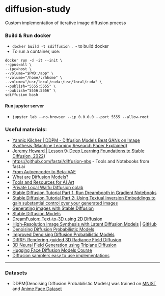 # diffusion-study
Custom implementation of iterative image diffusion process

### Build & Run docker

- `docker build -t sdiffusion .` - to build docker
- To run a container, use:
```
docker run -d -it --init \
--gpus=all \
--ipc=host \
--volume="$PWD:/app" \
--volume="/home/:/hhome" \
--volume="/usr/local/cuda:/usr/local/cuda" \
--publish="5555:5555" \
--publish="5556:5556" \
sdiffusion bash
```

#### Run jupyter server

- `jupyter lab --no-browser --ip 0.0.0.0 --port 5555 --allow-root`

### Useful materials:

- [Yannic Kilcher | DDPM - Diffusion Models Beat GANs on Image Synthesis (Machine Learning Research Paper Explained)](https://youtu.be/W-O7AZNzbzQ)
- [Jeremy Howard | Lesson 9: Deep Learning Foundations to Stable Diffusion, 2022)](https://youtu.be/_7rMfsA24Ls)
- https://github.com/fastai/diffusion-nbs - Tools and Notebooks from fast.ai
- [From Autoencoder to Beta-VAE](https://lilianweng.github.io/posts/2018-08-12-vae/)
- [What are Diffusion Models?](https://lilianweng.github.io/posts/2021-07-11-diffusion-models/)
- [Tools and Resources for AI Art](https://pharmapsychotic.com/tools.html)
- [Private Local Waifu Diffusion colab](https://rentry.org/nocrypt)
- [Stable Diffusion Tutorial Part 1: Run Dreambooth in Gradient Notebooks](https://blog.paperspace.com/dreambooth-stable-diffusion-tutorial-1/)
- [Stable Diffusion Tutorial Part 2: Using Textual Inversion Embeddings to gain substantial control over your generated images](https://blog.paperspace.com/dreambooth-stable-diffusion-tutorial-part-2-textual-inversion/)
- [Generating images with Stable Diffusion](https://blog.paperspace.com/generating-images-with-stable-diffusion/)
- [Stable Diffusion Models](https://rentry.org/sdmodels#stable-diffusion-models)
- [DreamFusion: Text-to-3D using 2D Diffusion](https://dreamfusion3d.github.io/)
- [High-Resolution Image Synthesis with Latent Diffusion Models](https://arxiv.org/abs/2112.10752) | [GitHub](https://github.com/CompVis/latent-diffusion)
- [Denoising Diffusion Probabilistic Models](https://arxiv.org/abs/2006.11239)
- [Improved Denoising Diffusion Probabilistic Models](https://arxiv.org/abs/2102.09672)
- [DiffRF: Rendering-guided 3D Radiance Field Diffusion](https://sirwyver.github.io/DiffRF/)
- [3D Neural Field Generation using Triplane Diffusion](https://jryanshue.com/nfd/)
- [Hugging Face Diffusion Models Course](https://github.com/huggingface/diffusion-models-class)
- [Diffusion samplers easy to use implementations](https://github.com/ozanciga/diffusion-for-beginners)

---
### Datasets

- DDPM(Denoising Diffusion Probabilistic Models) was trained on [MNIST](https://pytorch.org/vision/stable/generated/torchvision.datasets.MNIST.html) and [Anime Face Dataset](https://www.kaggle.com/datasets/splcher/animefacedataset)
